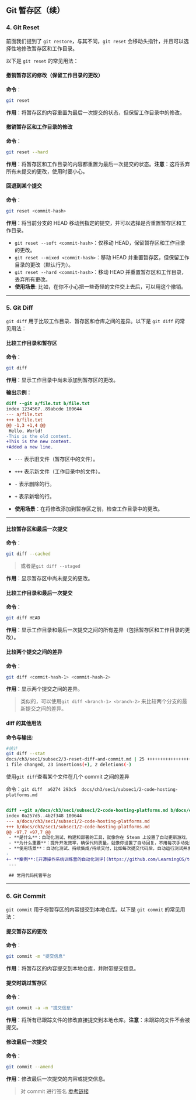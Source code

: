 ## Git 暂存区（续）

### 4. Git Reset
前面我们提到了 `git restore`，与其不同，`git reset` 会移动头指针，并且可以选择性地修改暂存区和工作目录。

以下是 `git reset` 的常见用法：

#### 撤销暂存区的修改（保留工作目录的更改）

  **命令**：

  ```bash
  git reset
  ```

  **作用**：将暂存区的内容重置为最后一次提交的状态，但保留工作目录中的修改。

#### 撤销暂存区和工作目录的修改

  **命令**：

  ```bash
  git reset --hard
  ```

  **作用**：将暂存区和工作目录的内容都重置为最后一次提交的状态。**注意**：这将丢弃所有未提交的更改，使用时要小心。

#### 回退到某个提交

  **命令**：

  ```bash
  git reset <commit-hash>
  ```

  **作用**：将当前分支的 HEAD 移动到指定的提交，并可以选择是否重置暂存区和工作目录。

  - `git reset --soft <commit-hash>`：仅移动 HEAD，保留暂存区和工作目录的更改。
  - `git reset --mixed <commit-hash>`：移动 HEAD 并重置暂存区，但保留工作目录的更改（默认行为）。
  - `git reset --hard <commit-hash>`：移动 HEAD 并重置暂存区和工作目录，丢弃所有更改。
- **使用场景**: 比如，在你不小心把一些奇怪的文件交上去后，可以用这个撤销。

---

### 5. Git Diff

`git diff` 用于比较工作目录、暂存区和仓库之间的差异。以下是 `git diff` 的常见用法：

#### 比较工作目录和暂存区

  **命令**：
  ```bash
  git diff
  ```
  **作用**：显示工作目录中尚未添加到暂存区的更改。

  **输出示例**：
  ```diff
  diff --git a/file.txt b/file.txt
  index 1234567..89abcde 100644
  --- a/file.txt
  +++ b/file.txt
  @@ -1,3 +1,4 @@
   Hello, World!
  -This is the old content.
  +This is the new content.
  +Added a new line.
  ```
  - `---` 表示旧文件（暂存区中的文件）。
  - `+++` 表示新文件（工作目录中的文件）。
  - `-` 表示删除的行。
  - `+` 表示新增的行。

- **使用场景**：在将修改添加到暂存区之前，检查工作目录中的更改。

---

#### 比较暂存区和最后一次提交

  **命令**：

  ```bash
  git diff --cached
  ```
  >或者是`git diff --staged`

  **作用**：显示暂存区中尚未提交的更改。

#### 比较工作目录和最后一次提交

  **命令**：

  ```bash
  git diff HEAD
  ```

  **作用**：显示工作目录和最后一次提交之间的所有差异（包括暂存区和工作目录的更改）。

#### 比较两个提交之间的差异

  **命令**：

  ```bash
  git diff <commit-hash-1> <commit-hash-2>
  ```
  **作用**：显示两个提交之间的差异。
  >类似的，可以使用`git diff <branch-1> <branch-2>` 来比较两个分支的最新提交之间的差异。

#### diff 的其他用法
  **命令与输出**:

  ```bash
  #统计
  git diff --stat
  docs/ch3/sec1/subsec2/3-reset-diff-and-commit.md | 25 +++++++++++++++++++++++--
  1 file changed, 23 insertions(+), 2 deletions(-)
  ```
  使用`git diff`查看某个文件在几个 commit 之间的差异

  命令：`git diff  a6274 293c5  docs/ch3/sec1/subsec1/2-code-hosting-platforms.md`
  ```diff

  diff --git a/docs/ch3/sec1/subsec1/2-code-hosting-platforms.md b/docs/ch3/sec1/subsec1/2-code-hosting-platforms.md
  index 0a257d5..4b2f348 100644
  --- a/docs/ch3/sec1/subsec1/2-code-hosting-platforms.md
  +++ b/docs/ch3/sec1/subsec1/2-code-hosting-platforms.md
  @@ -97,7 +97,7 @@
   - **是什么**：自动化测试、构建和部署的工具，就像你在 Steam 上设置了自动更新游戏，每次有新版本都会自动下载安装。
   - **为什么重要**：提升开发效率，确保代码质量，就像你设置了自动回复，不用每次手动处理重复的事情。
   - **使用场景**：自动化测试、持续集成/持续交付，比如每次提交代码后，自动运行测试并发布新版本。
  -
  +- **案例**:[开源操作系统训练营的自动化测评](https://github.com/LearningOS/template-2024a-rcore/blob/ch8/.github/workflows/build.yml)，[本教程](https://github.com/hust-open-atom-club/intro2oss/actions)
   ---
 
   ## 常用代码托管平台
  ```

---

### 6. Git Commit

`git commit` 用于将暂存区的内容提交到本地仓库。以下是 `git commit` 的常见用法：

#### 提交暂存区的更改

  **命令**：

  ```bash
  git commit -m "提交信息"
  ```

  **作用**：将暂存区的内容提交到本地仓库，并附带提交信息。

#### 提交时跳过暂存区

  **命令**：

  ```bash
  git commit -a -m "提交信息"
  ```

  **作用**：将所有已跟踪文件的修改直接提交到本地仓库。**注意**：未跟踪的文件不会被提交。

#### 修改最后一次提交

  **命令**：

  ```bash
  git commit --amend
  ```

  **作用**：修改最后一次提交的内容或提交信息。

> 对 commit 进行签名 [参考链接](https://docs.github.com/zh/authentication/managing-commit-signature-verification)

